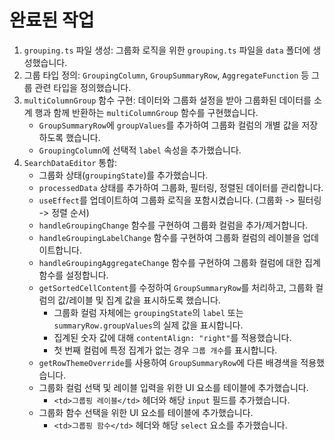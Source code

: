 # 완료된 작업
  1. `grouping.ts` 파일 생성: 그룹화 로직을 위한 `grouping.ts` 파일을 `data` 폴더에 생성했습니다.
  2. 그룹 타입 정의: `GroupingColumn`, `GroupSummaryRow`, `AggregateFunction` 등 그룹 관련 타입을 정의했습니다.
  3. `multiColumnGroup` 함수 구현: 데이터와 그룹화 설정을 받아 그룹화된 데이터를 소계 행과 함께 반환하는 `multiColumnGroup` 함수를 구현했습니다.
     - `GroupSummaryRow`에 `groupValues`를 추가하여 그룹화 컬럼의 개별 값을 저장하도록 했습니다.
     - `GroupingColumn`에 선택적 `label` 속성을 추가했습니다.
  4. `SearchDataEditor` 통합:
     - 그룹화 상태(`groupingState`)를 추가했습니다.
     - `processedData` 상태를 추가하여 그룹화, 필터링, 정렬된 데이터를 관리합니다.
     - `useEffect`를 업데이트하여 그룹화 로직을 포함시켰습니다. (그룹화 -> 필터링 -> 정렬 순서)
     - `handleGroupingChange` 함수를 구현하여 그룹화 컬럼을 추가/제거합니다.
     - `handleGroupingLabelChange` 함수를 구현하여 그룹화 컬럼의 레이블을 업데이트합니다.
     - `handleGroupingAggregateChange` 함수를 구현하여 그룹화 컬럼에 대한 집계 함수를 설정합니다.
     - `getSortedCellContent`를 수정하여 `GroupSummaryRow`를 처리하고, 그룹화 컬럼의 값/레이블 및 집계 값을 표시하도록 했습니다.
       - 그룹화 컬럼 자체에는 `groupingState`의 `label` 또는 `summaryRow.groupValues`의 실제 값을 표시합니다.
       - 집계된 숫자 값에 대해 `contentAlign: "right"`를 적용했습니다.
       - 첫 번째 컬럼에 특정 집계가 없는 경우 `그룹 개수`를 표시합니다.
     - `getRowThemeOverride`를 사용하여 `GroupSummaryRow`에 다른 배경색을 적용했습니다.
     - 그룹화 컬럼 선택 및 레이블 입력을 위한 UI 요소를 테이블에 추가했습니다.
       - `<td>그룹핑 레이블</td>` 헤더와 해당 `input` 필드를 추가했습니다.
     - 그룹화 함수 선택을 위한 UI 요소를 테이블에 추가했습니다.
       - `<td>그룹핑 함수</td>` 헤더와 해당 `select` 요소를 추가했습니다.